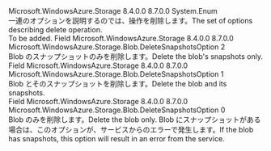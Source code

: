 <Type Name="DeleteSnapshotsOption" FullName="Microsoft.WindowsAzure.Storage.Blob.DeleteSnapshotsOption">
  <TypeSignature Language="C#" Value="public enum DeleteSnapshotsOption" />
  <TypeSignature Language="ILAsm" Value=".class public auto ansi sealed DeleteSnapshotsOption extends System.Enum" />
  <TypeSignature Language="DocId" Value="T:Microsoft.WindowsAzure.Storage.Blob.DeleteSnapshotsOption" />
  <TypeSignature Language="VB.NET" Value="Public Enum DeleteSnapshotsOption" />
  <TypeSignature Language="F#" Value="type DeleteSnapshotsOption = " />
  <AssemblyInfo>
    <AssemblyName>Microsoft.WindowsAzure.Storage</AssemblyName>
    <AssemblyVersion>8.4.0.0</AssemblyVersion>
    <AssemblyVersion>8.7.0.0</AssemblyVersion>
  </AssemblyInfo>
  <Base>
    <BaseTypeName>System.Enum</BaseTypeName>
  </Base>
  <Docs>
    <summary>
            <span data-ttu-id="b2dd5-101">一連のオプションを説明するのでは、操作を削除します。</span><span class="sxs-lookup"><span data-stu-id="b2dd5-101">The set of options describing delete operation.</span></span>
            </summary>
    <remarks>To be added.</remarks>
  </Docs>
  <Members>
    <Member MemberName="DeleteSnapshotsOnly">
      <MemberSignature Language="C#" Value="DeleteSnapshotsOnly" />
      <MemberSignature Language="ILAsm" Value=".field public static literal valuetype Microsoft.WindowsAzure.Storage.Blob.DeleteSnapshotsOption DeleteSnapshotsOnly = int32(2)" />
      <MemberSignature Language="DocId" Value="F:Microsoft.WindowsAzure.Storage.Blob.DeleteSnapshotsOption.DeleteSnapshotsOnly" />
      <MemberSignature Language="VB.NET" Value="DeleteSnapshotsOnly" />
      <MemberSignature Language="F#" Value="DeleteSnapshotsOnly = 2" Usage="Microsoft.WindowsAzure.Storage.Blob.DeleteSnapshotsOption.DeleteSnapshotsOnly" />
      <MemberType>Field</MemberType>
      <AssemblyInfo>
        <AssemblyName>Microsoft.WindowsAzure.Storage</AssemblyName>
        <AssemblyVersion>8.4.0.0</AssemblyVersion>
        <AssemblyVersion>8.7.0.0</AssemblyVersion>
      </AssemblyInfo>
      <ReturnValue>
        <ReturnType>Microsoft.WindowsAzure.Storage.Blob.DeleteSnapshotsOption</ReturnType>
      </ReturnValue>
      <MemberValue>2</MemberValue>
      <Docs>
        <summary>
            <span data-ttu-id="b2dd5-102">Blob のスナップショットのみを削除します。</span><span class="sxs-lookup"><span data-stu-id="b2dd5-102">Delete the blob's snapshots only.</span></span>
            </summary>
      </Docs>
    </Member>
    <Member MemberName="IncludeSnapshots">
      <MemberSignature Language="C#" Value="IncludeSnapshots" />
      <MemberSignature Language="ILAsm" Value=".field public static literal valuetype Microsoft.WindowsAzure.Storage.Blob.DeleteSnapshotsOption IncludeSnapshots = int32(1)" />
      <MemberSignature Language="DocId" Value="F:Microsoft.WindowsAzure.Storage.Blob.DeleteSnapshotsOption.IncludeSnapshots" />
      <MemberSignature Language="VB.NET" Value="IncludeSnapshots" />
      <MemberSignature Language="F#" Value="IncludeSnapshots = 1" Usage="Microsoft.WindowsAzure.Storage.Blob.DeleteSnapshotsOption.IncludeSnapshots" />
      <MemberType>Field</MemberType>
      <AssemblyInfo>
        <AssemblyName>Microsoft.WindowsAzure.Storage</AssemblyName>
        <AssemblyVersion>8.4.0.0</AssemblyVersion>
        <AssemblyVersion>8.7.0.0</AssemblyVersion>
      </AssemblyInfo>
      <ReturnValue>
        <ReturnType>Microsoft.WindowsAzure.Storage.Blob.DeleteSnapshotsOption</ReturnType>
      </ReturnValue>
      <MemberValue>1</MemberValue>
      <Docs>
        <summary>
            <span data-ttu-id="b2dd5-103">Blob とそのスナップショットを削除します。</span><span class="sxs-lookup"><span data-stu-id="b2dd5-103">Delete the blob and its snapshots.</span></span>
            </summary>
      </Docs>
    </Member>
    <Member MemberName="None">
      <MemberSignature Language="C#" Value="None" />
      <MemberSignature Language="ILAsm" Value=".field public static literal valuetype Microsoft.WindowsAzure.Storage.Blob.DeleteSnapshotsOption None = int32(0)" />
      <MemberSignature Language="DocId" Value="F:Microsoft.WindowsAzure.Storage.Blob.DeleteSnapshotsOption.None" />
      <MemberSignature Language="VB.NET" Value="None" />
      <MemberSignature Language="F#" Value="None = 0" Usage="Microsoft.WindowsAzure.Storage.Blob.DeleteSnapshotsOption.None" />
      <MemberType>Field</MemberType>
      <AssemblyInfo>
        <AssemblyName>Microsoft.WindowsAzure.Storage</AssemblyName>
        <AssemblyVersion>8.4.0.0</AssemblyVersion>
        <AssemblyVersion>8.7.0.0</AssemblyVersion>
      </AssemblyInfo>
      <ReturnValue>
        <ReturnType>Microsoft.WindowsAzure.Storage.Blob.DeleteSnapshotsOption</ReturnType>
      </ReturnValue>
      <MemberValue>0</MemberValue>
      <Docs>
        <summary>
            <span data-ttu-id="b2dd5-104">Blob のみを削除します。</span><span class="sxs-lookup"><span data-stu-id="b2dd5-104">Delete the blob only.</span></span> <span data-ttu-id="b2dd5-105">Blob にスナップショットがある場合は、このオプションが、サービスからのエラーで発生します。</span><span class="sxs-lookup"><span data-stu-id="b2dd5-105">If the blob has snapshots, this option will result in an error from the service.</span></span>
            </summary>
      </Docs>
    </Member>
  </Members>
</Type>